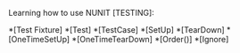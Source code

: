 Learning how to use NUNIT [TESTING]:

*[Test Fixture]
*[Test]
*[TestCase]
*[SetUp]
*[TearDown]
*[OneTimeSetUp]
*[OneTimeTearDown]
*[Order()]
*[Ignore]

